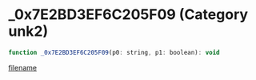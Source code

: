 # _0x7E2BD3EF6C205F09 (Category unk2)

```js
function _0x7E2BD3EF6C205F09(p0: string, p1: boolean): void
```

[filename](_0x7E2BD3EF6C205F09_m.md ':include')